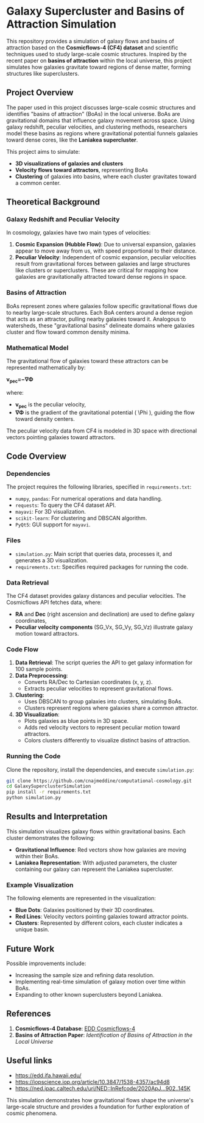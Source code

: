 # Galaxy Supercluster and Basins of Attraction Simulation

This repository provides a simulation of galaxy flows and basins of attraction based on the **Cosmicflows-4 (CF4) dataset** and scientific techniques used to study large-scale cosmic structures. Inspired by the recent paper on **basins of attraction** within the local universe, this project simulates how galaxies gravitate toward regions of dense matter, forming structures like superclusters.

## Project Overview

The paper used in this project discusses large-scale cosmic structures and identifies "basins of attraction" (BoAs) in the local universe. BoAs are gravitational domains that influence galaxy movement across space. Using galaxy redshift, peculiar velocities, and clustering methods, researchers model these basins as regions where gravitational potential funnels galaxies toward dense cores, like the **Laniakea supercluster**.

This project aims to simulate:
- **3D visualizations of galaxies and clusters**
- **Velocity flows toward attractors**, representing BoAs
- **Clustering** of galaxies into basins, where each cluster gravitates toward a common center.

## Theoretical Background

### Galaxy Redshift and Peculiar Velocity
In cosmology, galaxies have two main types of velocities:
1. **Cosmic Expansion (Hubble Flow)**: Due to universal expansion, galaxies appear to move away from us, with speed proportional to their distance.
2. **Peculiar Velocity**: Independent of cosmic expansion, peculiar velocities result from gravitational forces between galaxies and large structures like clusters or superclusters. These are critical for mapping how galaxies are gravitationally attracted toward dense regions in space.

### Basins of Attraction
BoAs represent zones where galaxies follow specific gravitational flows due to nearby large-scale structures. Each BoA centers around a dense region that acts as an attractor, pulling nearby galaxies toward it. Analogous to watersheds, these "gravitational basins" delineate domains where galaxies cluster and flow toward common density minima.

### Mathematical Model
The gravitational flow of galaxies toward these attractors can be represented mathematically by:

   **v<sub>pec</sub>=−∇Φ**

where:
- **v<sub>pec</sub>** is the peculiar velocity,
- **∇Φ** is the gradient of the gravitational potential \( \Phi \), guiding the flow toward density centers.

The peculiar velocity data from CF4 is modeled in 3D space with directional vectors pointing galaxies toward attractors.

## Code Overview

### Dependencies
The project requires the following libraries, specified in `requirements.txt`:
- `numpy`, `pandas`: For numerical operations and data handling.
- `requests`: To query the CF4 dataset API.
- `mayavi`: For 3D visualization.
- `scikit-learn`: For clustering and DBSCAN algorithm.
- `PyQt5`: GUI support for `mayavi`.

### Files
- `simulation.py`: Main script that queries data, processes it, and generates a 3D visualization.
- `requirements.txt`: Specifies required packages for running the code.

### Data Retrieval
The CF4 dataset provides galaxy distances and peculiar velocities. The Cosmicflows API fetches data, where:
- **RA** and **Dec** (right ascension and declination) are used to define galaxy coordinates,
- **Peculiar velocity components** (SG_Vx, SG_Vy, SG_Vz) illustrate galaxy motion toward attractors.

### Code Flow
1. **Data Retrieval**: The script queries the API to get galaxy information for 100 sample points.
2. **Data Preprocessing**:
   - Converts RA/Dec to Cartesian coordinates (x, y, z).
   - Extracts peculiar velocities to represent gravitational flows.
3. **Clustering**:
   - Uses DBSCAN to group galaxies into clusters, simulating BoAs.
   - Clusters represent regions where galaxies share a common attractor.
4. **3D Visualization**:
   - Plots galaxies as blue points in 3D space.
   - Adds red velocity vectors to represent peculiar motion toward attractors.
   - Colors clusters differently to visualize distinct basins of attraction.

### Running the Code
Clone the repository, install the dependencies, and execute `simulation.py`:
```bash
git clone https://github.com/cnajmeddine/computational-cosmology.git
cd GalaxySuperclusterSimulation
pip install -r requirements.txt
python simulation.py
```

## Results and Interpretation

This simulation visualizes galaxy flows within gravitational basins. Each cluster demonstrates the following:
- **Gravitational Influence**: Red vectors show how galaxies are moving within their BoAs.
- **Laniakea Representation**: With adjusted parameters, the cluster containing our galaxy can represent the Laniakea supercluster.

### Example Visualization
The following elements are represented in the visualization:
- **Blue Dots**: Galaxies positioned by their 3D coordinates.
- **Red Lines**: Velocity vectors pointing galaxies toward attractor points.
- **Clusters**: Represented by different colors, each cluster indicates a unique basin.

## Future Work
Possible improvements include:
- Increasing the sample size and refining data resolution.
- Implementing real-time simulation of galaxy motion over time within BoAs.
- Expanding to other known superclusters beyond Laniakea.

## References
1. **Cosmicflows-4 Database**: [EDD Cosmicflows-4](http://edd.ifa.hawaii.edu/CF4)
2. **Basins of Attraction Paper**: *Identification of Basins of Attraction in the Local Universe*

## Useful links
* https://edd.ifa.hawaii.edu/
* https://iopscience.iop.org/article/10.3847/1538-4357/ac94d8
* https://ned.ipac.caltech.edu/uri/NED::InRefcode/2020ApJ...902..145K

This simulation demonstrates how gravitational flows shape the universe's large-scale structure and provides a foundation for further exploration of cosmic phenomena.
